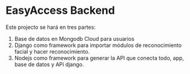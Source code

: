 # EasyAccess Backend

Este projecto se hará en tres partes:

1. Base de datos en Mongodb Cloud para usuarios
2. Django como framework para importar módulos de reconocimiento facial y hacer reconocimiento.
2. Nodejs como framework para generar la API que conecta todo, app, base de datos y APi django.